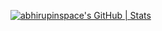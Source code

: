 [![abhirupinspace's GitHub | Stats](https://stats.quine.sh/abhirupinspace/github?theme=dark)](https://quine.sh?utm_source=widgets&utm_campaign=abhirupinspace)
